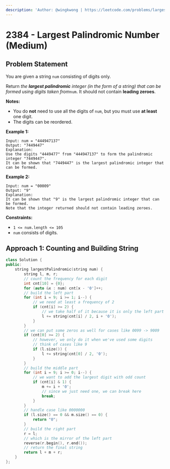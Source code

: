 ```yaml
---
description: 'Author: @wingkwong | https://leetcode.com/problems/largest-palindromic-number/'
---
```


# 2384 - Largest Palindromic Number (Medium) 

## Problem Statement

You are given a string `num` consisting of digits only.

Return *the **largest palindromic** integer (in the form of a string) that can be formed using digits taken from*`num`. It should not contain **leading zeroes**.

**Notes:**

- You do **not** need to use all the digits of `num`, but you must use **at least** one digit.
- The digits can be reordered.

**Example 1:**

```
Input: num = "444947137"
Output: "7449447"
Explanation: 
Use the digits "4449477" from "444947137" to form the palindromic integer "7449447".
It can be shown that "7449447" is the largest palindromic integer that can be formed.
```

**Example 2:**

```
Input: num = "00009"
Output: "9"
Explanation: 
It can be shown that "9" is the largest palindromic integer that can be formed.
Note that the integer returned should not contain leading zeroes.
```

**Constraints:**

- `1 <= num.length <= 105`
- `num` consists of digits.

## Approach 1: Counting and Building String

<SolutionAuthor name="@wingkwong"/>

```cpp
class Solution {
public:
    string largestPalindromic(string num) {
        string l, m, r;
        // count the frequency for each digit
        int cnt[10] = {0};
        for (auto &x : num) cnt[x - '0']++;
        // build the left part
        for (int i = 9; i >= 1; i--) {
            // we need at least a frequency of 2
            if (cnt[i] >= 2) {
                // we take half of it because it is only the left part
                l += string(cnt[i] / 2, i + '0');
            }
        }
        // we can put some zeros as well for cases like 0099 -> 9009
        if (cnt[0] >= 2) {
            // however, we only do it when we've used some digits 
            // think of cases like 9
            if (l.size()) {
                l += string(cnt[0] / 2, '0');    
            }
        }
        // build the middle part
        for (int i = 9; i >= 0; i--) {
            // we want to add the largest digit with odd count
            if (cnt[i] & 1) {
                m += i + '0';
                // since we just need one, we can break here
                break;
            }
        }
        // handle case like 0000000
        if (l.size() == 0 && m.size() == 0) {
            return "0";
        }
        // build the right part
        r = l;
        // which is the mirror of the left part
        reverse(r.begin(), r.end());
        // return the final string
        return l + m + r;
    }
};
```